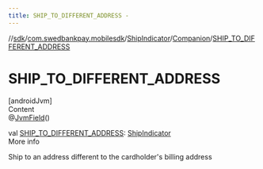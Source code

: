 ```yaml
---
title: SHIP_TO_DIFFERENT_ADDRESS -
---
```

//[sdk](../../../../index)/[com.swedbankpay.mobilesdk](../../index)/[ShipIndicator](../index)/[Companion](index)/[SHIP_TO_DIFFERENT_ADDRESS](-s-h-i-p_-t-o_-d-i-f-f-e-r-e-n-t_-a-d-d-r-e-s-s)



# SHIP_TO_DIFFERENT_ADDRESS  
[androidJvm]  
Content  
@[JvmField](https://kotlinlang.org/api/latest/jvm/stdlib/kotlin.jvm/-jvm-field/index.html)()  
  
val [SHIP_TO_DIFFERENT_ADDRESS](-s-h-i-p_-t-o_-d-i-f-f-e-r-e-n-t_-a-d-d-r-e-s-s): [ShipIndicator](../index)  
More info  


Ship to an address different to the cardholder's billing address

  



